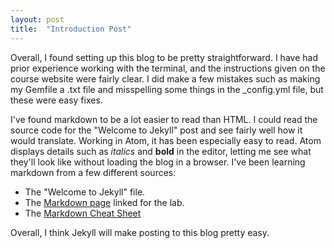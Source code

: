 ```yaml
---
layout: post
title:  "Introduction Post"
---
```

Overall, I found setting up this blog to be pretty straightforward. I have had prior experience working with the terminal, and the instructions given on the course website were fairly clear. I did make a few mistakes such as making my Gemfile a .txt file and misspelling some things in the _config.yml file, but these were easy fixes.

I've found markdown to be a lot easier to read than HTML. I could read the source code for the "Welcome to Jekyll" post and see fairly well how it would translate. Working in Atom, it has been especially easy to read. Atom displays details such as *italics* and **bold** in the editor, letting me see what they'll look like without loading the blog in a browser. I've been learning markdown from a few different sources:

* The "Welcome to Jekyll" file.
* The [Markdown page][markdown] linked for the lab.
* The [Markdown Cheat Sheet][cheat-sheet]

Overall, I think Jekyll will make posting to this blog pretty easy.

[markdown]: https://daringfireball.net/projects/markdown/basics "Markdown"
[cheat-sheet]: https://www.markdownguide.org/cheat-sheet/ "Markdown Cheat Sheet"
